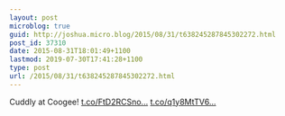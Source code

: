 ```yaml
---
layout: post
microblog: true
guid: http://joshua.micro.blog/2015/08/31/t638245287845302272.html
post_id: 37310
date: 2015-08-31T18:01:49+1100
lastmod: 2019-07-30T17:41:28+1100
type: post
url: /2015/08/31/t638245287845302272.html
---
```

Cuddly at Coogee! [t.co/FtD2RCSno...](http://t.co/FtD2RCSnow) [t.co/q1y8MtTV6...](http://t.co/q1y8MtTV6x)

